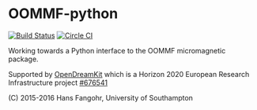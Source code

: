 # OOMMF-python

[![Build Status](https://travis-ci.org/fangohr/oommf-python.svg?branch=master)](https://travis-ci.org/fangohr/oommf-python) [![Circle CI](https://circleci.com/gh/fangohr/oommf-python.svg?style=svg)](https://circleci.com/gh/fangohr/oommf-python)

Working towards a Python interface to the OOMMF micromagnetic package.

Supported by [OpenDreamKit](http://opendreamkit.org) which is a Horizon 2020 European Research Infrastructure project [#676541](http://cordis.europa.eu/project/rcn/198334_en.html)

(C) 2015-2016 Hans Fangohr, University of Southampton
